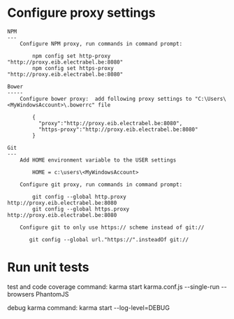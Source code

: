 ﻿Configure proxy settings
========================

	NPM
	---
		Configure NPM proxy, run commands in command prompt:
	
			npm config set http-proxy "http://proxy.eib.electrabel.be:8080"
			npm config set https-proxy "http://proxy.eib.electrabel.be:8080"

	Bower
	-----
		Configure bower proxy:  add following proxy settings to "C:\Users\<MyWindowsAccount>\.bowerrc" file

			{
			  "proxy":"http://proxy.eib.electrabel.be:8080",
			  "https-proxy":"http://proxy.eib.electrabel.be:8080"
			}

	Git
	---
		Add HOME environment variable to the USER settings

			HOME = c:\users\<MyWindowsAccount>

		Configure git proxy, run commands in command prompt:    
		
			git config --global http.proxy http://proxy.eib.electrabel.be:8080
			git config --global https.proxy http://proxy.eib.electrabel.be:8080

	    Configure git to only use https:// scheme instead of git:// 

	       git config --global url."https://".insteadOf git://

Run unit tests
==============

test and code coverage command:   karma start karma.conf.js --single-run --browsers PhantomJS

debug karma command:              karma start --log-level=DEBUG
                                
